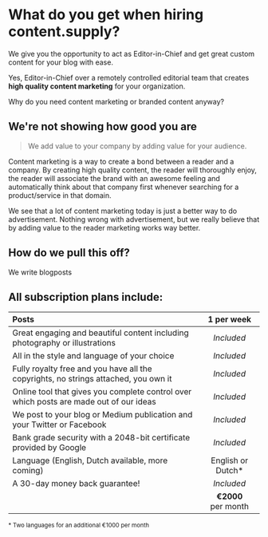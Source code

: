 # What do you get when hiring content.supply?

We give you the opportunity to act as Editor-in-Chief and get great custom content for your blog with ease.

Yes, Editor-in-Chief over a remotely controlled editorial team that creates **high quality content marketing** for your organization.


Why do you need content marketing or branded content anyway?

## We're not showing how good you are

> We add value to your company by adding value for your audience.

Content marketing is a way to create a bond between a reader and a company. By creating high quality content, the reader will thoroughly enjoy, the reader will associate the brand with an awesome feeling and automatically think about that company first whenever searching for a product/service in that domain.

We see that a lot of content marketing today is just a better way to do advertisement. Nothing wrong with advertisement, but we really believe that by adding value to the reader marketing works way better.    

## How do we pull this off?

We write blogposts

## All subscription plans include:

| Posts | 1 per&nbsp;week |
|:------------|:-------:|
| Great engaging and beautiful content including photography or illustrations | _Included_ |
| All in the style and language of your choice | _Included_ |
| Fully royalty free and you have all the copyrights, no strings attached, you own it | _Included_ |
| Online tool that gives you complete control over which posts are made out of our ideas | _Included_ |
| We post to your blog or Medium publication and your Twitter or Facebook | _Included_ |
| Bank grade security with a 2048-bit certificate provided by Google | _Included_ |
| Language (English, Dutch available, more coming) | English or Dutch* |
| A 30-day money back guarantee! | _Included_ |
|  | **€2000** per&nbsp;month |

<small>* Two languages for an additional €1000 per month</small>
